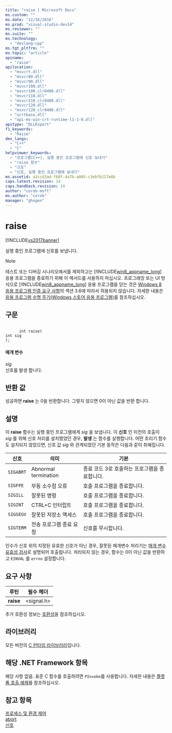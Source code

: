 ```yaml
---
title: "raise | Microsoft Docs"
ms.custom: ""
ms.date: "12/16/2016"
ms.prod: "visual-studio-dev14"
ms.reviewer: ""
ms.suite: ""
ms.technology: 
  - "devlang-cpp"
ms.tgt_pltfrm: ""
ms.topic: "article"
apiname: 
  - "raise"
apilocation: 
  - "msvcrt.dll"
  - "msvcr80.dll"
  - "msvcr90.dll"
  - "msvcr100.dll"
  - "msvcr100_clr0400.dll"
  - "msvcr110.dll"
  - "msvcr110_clr0400.dll"
  - "msvcr120.dll"
  - "msvcr120_clr0400.dll"
  - "ucrtbase.dll"
  - "api-ms-win-crt-runtime-l1-1-0.dll"
apitype: "DLLExport"
f1_keywords: 
  - "Raise"
dev_langs: 
  - "C++"
  - "C"
helpviewer_keywords: 
  - "프로그램[C++], 실행 중인 프로그램에 신호 보내기"
  - "raise 함수"
  - "신호"
  - "신호, 실행 중인 프로그램에 보내기"
ms.assetid: a3ccd3ad-f68f-4a7b-a005-c3ebfb217e8b
caps.latest.revision: 14
caps.handback.revision: 14
author: "corob-msft"
ms.author: "corob"
manager: "ghogen"
---
```

# raise
[!INCLUDE[vs2017banner](../../assembler/inline/includes/vs2017banner.md)]

실행 중인 프로그램에 신호를 보냅니다.  
  
> [!NOTE]
>  테스트 또는 디버깅 시나리오에서를 제외하고는 [!INCLUDE[win8_appname_long](../../build/includes/win8_appname_long_md.md)] 응용 프로그램을 종료하기 위해 이 메서드를 사용하지 마십시오.  프로그래밍 또는 UI 방식으로 [!INCLUDE[win8_appname_long](../../build/includes/win8_appname_long_md.md)] 응용 프로그램을 닫는 것은 [Windows 8 응용 프로그램 인증 요구 사항](http://go.microsoft.com/fwlink/?LinkId=262889)의 섹션 3.6에 따라서 허용되지 않습니다.  자세한 내용은 [응용 프로그램 수명 주기\(Windows 스토어 응용 프로그램\)](http://go.microsoft.com/fwlink/?LinkId=262853)를 참조하십시오.  
  
## 구문  
  
```  
  
      int raise(  
int sig   
);  
```  
  
#### 매개 변수  
 *sig*  
 신호를 발생 합니다.  
  
## 반환 값  
 성공하면 **raise** 는 0을 반환합니다.  그렇지 않으면 0이 아닌 값을 반환 합니다.  
  
## 설명  
 이 **raise** 함수는 실행 중인 프로그램에게 *sig* 을 보냅니다.  이 **신호** 인 이전의 호출이 *sig* 를 위해 신호 처리를 설치했었던 경우, **발생** 는 함수를 실행합니다.  어떤 초리기 함수도 설치되지 않았으면, 신호 값 *sig* 와 관계되었던 기본 동작은 다음과 같이 취해집니다.  
  
|신호|의미|기본|  
|--------|--------|--------|  
|`SIGABRT`|Abnormal termination|종료 코드 3로 호출하는 프로그램을 종료합니다.|  
|`SIGFPE`|부동 소수점 오류|호출 프로그램을 종료합니다.|  
|`SIGILL`|잘못된 명령|호출 프로그램을 종료합니다.|  
|`SIGINT`|CTRL\+C 인터럽트|호출 프로그램을 종료합니다.|  
|`SIGSEGV`|잘못된 저장소 액세스|호출 프로그램을 종료합니다.|  
|`SIGTERM`|전송 프로그램 종료 요청|신호를 무시합니다.|  
  
 인수가 신호 위의 지정된 유효한 신호가 아닌 경우, 잘못된 매개변수 처리기는 [매개 변수 유효성 검사](../../c-runtime-library/parameter-validation.md)로 설명되어 호출됩니다.  처리되지 않는 경우, 함수는 0이 아닌 값을 반환하고 `EINVAL` 를 `errno` 설정합니다.  
  
## 요구 사항  
  
|루틴|필수 헤더|  
|--------|-----------|  
|**raise**|\<signal.h\>|  
  
 추가 호환성 정보는 [호환성](../../c-runtime-library/compatibility.md)을 참조하십시오.  
  
## 라이브러리  
 모든 버전의 [C 런타임 라이브러리](../../c-runtime-library/crt-library-features.md)입니다.  
  
## 해당 .NET Framework 항목  
 해당 사항 없음. 표준 C 함수를 호출하려면 `PInvoke`를 사용합니다. 자세한 내용은 [플랫폼 호출 예제](../Topic/Platform%20Invoke%20Examples.md)를 참조하십시오.  
  
## 참고 항목  
 [프로세스 및 환경 제어](../../c-runtime-library/process-and-environment-control.md)   
 [abort](../../c-runtime-library/reference/abort.md)   
 [신호](../../c-runtime-library/reference/signal.md)